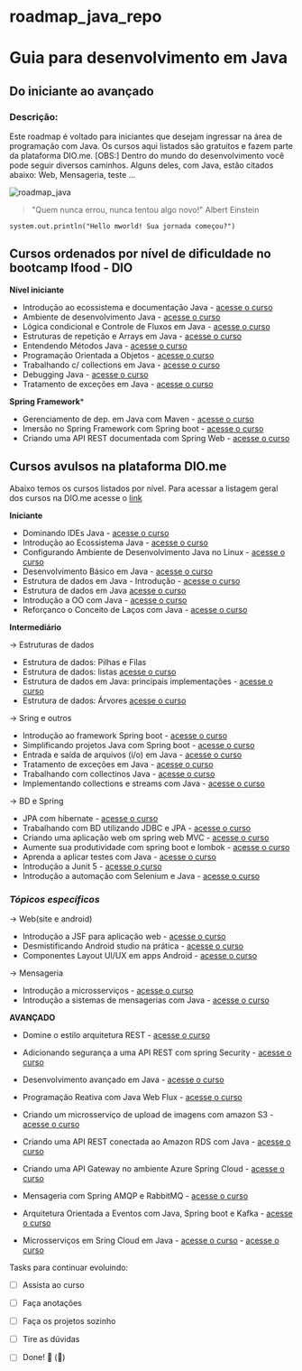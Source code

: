 # roadmap_java_repo
<h1> Guia para desenvolvimento em Java </h1>

## Do iniciante ao avançado

### Descrição: 

Este roadmap é voltado para iniciantes que desejam ingressar na área de programação com Java. Os cursos aqui listados são gratuitos e fazem parte da plataforma DIO.me.
[OBS:] Dentro do mundo do desenvolvimento você pode seguir diversos caminhos. Alguns deles, com Java, estão citados abaixo: Web, Mensageria, teste ...

![roadmap_java](https://user-images.githubusercontent.com/81716096/194948652-a94dc040-754d-4540-bf64-083d7125dbdb.png)

> "Quem nunca errou, nunca tentou algo novo!" Albert Einstein


`` system.out.println("Hello mworld! Sua jornada começou?") `` 


## Cursos ordenados por nível de dificuldade no bootcamp Ifood - DIO

**Nível iniciante**

- Introdução ao ecossistema e documentação Java - [acesse o curso](https://web.dio.me/course/introducao-ao-ecossistema-e-documentacao-java/learning/54e1ad91-8842-4065-bc89-37329f54f0cd)
- Ambiente de desenvolvimento Java - [acesse o curso](https://web.dio.me/course/configurando-ambiente-de-desenvolvimento-java-no-linux/learning/0668bbda-e32e-44bc-9100-d9dd781bdf8f)
- Lógica condicional e Controle de Fluxos em Java - [acesse o curso](https://web.dio.me/course/logica-condicional-e-controle-de-fluxos-em-java/learning/b5616a08-8f2f-4da0-bf9c-0fe384be2b42)
- Estruturas de repetição e Arrays em Java - [acesse o curso](https://web.dio.me/course/estruturas-de-repeticao-e-arrays-em-java/learning/febaaad5-ea57-4389-a960-2907fa40041c)
- Entendendo Métodos Java - [acesse o curso](https://web.dio.me/course/entendendo-metodos-java/learning/1d32857c-8137-4b87-8a1c-474300f71648)
- Programação Orientada a Objetos - [acesse o curso](https://web.dio.me/course/programacao-orientada-a-objetos/learning/ff0c41a5-8adc-496c-8ff7-7ae1f83ffa49)
- Trabalhando c/ collections em Java - [acesse o curso](https://web.dio.me/course/trabalhando-com-collections-java/learning/a34f3db6-de2b-44fa-a059-6ae7785695cc)
- Debugging Java - [acesse o curso](https://web.dio.me/course/debugging-java/learning/97fc1d8d-4f01-4856-a1a2-85c6117ccc75)
- Tratamento de exceções em Java - [acesse o curso](https://web.dio.me/course/tratamento-de-excecoes-em-java/learning/8ab022fe-7c0e-41bc-95de-daedca653d7c)


**Spring Framework***
	
- Gerenciamento de dep. em Java com Maven - [acesse o curso](https://web.dio.me/course/gerenciamento-de-dependencias-e-build-em-java-com-maven/learning/e6b60b98-7795-44cd-b477-e13f9d350249)
- Imersão no Spring Framework com Spring boot - [acesse o curso](https://web.dio.me/course/imersao-no-spring-framework-com-spring-boot/learning/76dae2f8-07b8-4801-b66a-cdc38209ab87)
- Criando uma API REST documentada com Spring Web - [acesse o curso](https://web.dio.me/course/domine-o-estilo-arquitetural-rest-com-o-spring-web/learning/2b52b79d-f958-4896-b858-e4e58ac76c06)	


## Cursos avulsos na plataforma DIO.me

Abaixo temos os cursos listados por nível. Para acessar a listagem geral dos cursos na DIO.me acesse o [link](https://web.dio.me/play?skill=a000ba41-408d-47be-b21a-72b97a1acded&tab=cursos)


**Iniciante**

<!--
- Instalando o IDE VS code - [acesse o curso]() -->
- Dominando IDEs Java - [acesse o curso](https://web.dio.me/course/dominando-ides-java/learning/b0f1ae39-6af7-4a2c-8fc2-c73ae8463c84)
- Introdução ao Ecossistema Java - [acesse o curso](https://web.dio.me/course/introducao-ao-ecossistema-e-documentacao-java/learning/54e1ad91-8842-4065-bc89-37329f54f0cd)
- Configurando Ambiente de Desenvolvimento Java no Linux - [acesse o curso](https://web.dio.me/course/configurando-ambiente-de-desenvolvimento-java-no-linux/learning/0668bbda-e32e-44bc-9100-d9dd781bdf8f)
- Desenvolvimento Básico em Java - [acesse o curso](https://web.dio.me/course/desenvolvimento-basico-em-java/learning/38d441ef-3c29-4ca4-9047-178603a8f656)
- Estrutura de dados em Java - Introdução  - [acesse o curso](https://web.dio.me/course/estrutura-de-dados-em-java-introducao/learning/11e9cb23-9b15-4a01-b5bc-80c5d27b2c58)
- Estrutura de dados em Java [acesse o curso](https://web.dio.me/course/estrutura-de-dados-em-java/learning/f5a9837e-ec31-4bca-bc6f-338450c076f7)
- Introdução a OO com Java - [acesse o curso](https://web.dio.me/course/estrutura-de-dados-em-java-pilhas-e-filas/learning/e80653aa-37a5-430e-9f0f-44c3753ef4b0)
- Reforçanco o Conceito de Laços com Java - [acesse o curso](https://web.dio.me/course/reforcando-o-conceito-de-lacos-em-java/learning/54683056-045c-47b6-8b86-af4fe8e78338)	

		
**Intermediário**		
		
-> Estruturas de dados

- Estrutura de dados: Pilhas e Filas [](https://web.dio.me/course/estrutura-de-dados-em-java-pilhas-e-filas/learning/e80653aa-37a5-430e-9f0f-44c3753ef4b0)
- Estrutura de dados: listas [acesse o curso](https://web.dio.me/course/estrutura-de-dados-em-java-listas/learning/225d6a90-77b8-4ac5-b8ed-f1da4c773acc)
- Estrutura de dados em Java: principais implementações - [acesse o curso](https://web.dio.me/course/estrutura-de-dados-em-java-principais-implementacoes/learning/40ce1b96-358f-48c8-a420-271b1741dcfd)
- Estrutura de dados: Árvores [acesse o curso](https://web.dio.me/course/estrutura-de-dados-em-java-arvores/learning/c7bde569-0b35-499e-874d-396bdc9c8f79)
		
-> Sring e outros

- Introdução ao framework Spring boot - [acesse o curso](https://web.dio.me/course/spring-boot/learning/3aac94e7-e502-41ca-845d-9b77c9eaecfe)
- Simplificando projetos Java com Spring boot - [acesse o curso](https://web.dio.me/course/simplificando-projetos-java-com-o-spring-boot/learning/a646189a-7a16-4c05-859b-74af2eb78290)
- Entrada e saída de arquivos (i/o) em Java - [acesse o curso](https://web.dio.me/course/entrada-e-saida-de-arquivos-io-em-java/learning/91871c29-e97e-4434-be0e-71aa71df80f3)
- Tratamento de exceções em Java - [acesse o curso](https://web.dio.me/course/tratamento-de-excecoes-em-java/learning/8ab022fe-7c0e-41bc-95de-daedca653d7c)
- Trabalhando com collectinos Java - [acesse o curso](https://web.dio.me/course/trabalhando-com-collections-java/learning/a34f3db6-de2b-44fa-a059-6ae7785695cc)
- Implementando collections e streams com Java - [acesse o curso](https://web.dio.me/course/aprenda-collection-e-streams-na-linguagem-java/learning/c9f8940a-be04-4aa9-bdeb-ac3607ed8eec)
		
-> BD e Spring

- JPA com hibernate - [acesse o curso](https://web.dio.me/course/jpa-com-hibernate/learning/6cb58f70-30ac-4de8-aaa8-f440efa3bc97)
- Trabalhando com BD utilizando JDBC e JPA - [acesse o curso](https://web.dio.me/course/trabalhando-com-banco-de-dados-utilizando-jdbc-e-jpa/learning/36caf662-304d-444b-978d-958d79bb5a9a)		
- Criando uma aplicação web om spring web MVC - [acesse o curso](https://web.dio.me/course/criando-aplicacoes-web-com-spring-web-mvc/learning/d3915d88-445a-441b-be43-f1d4d8df99b2)
- Aumente sua produtividade com spring boot e lombok - [acesse o curso](https://web.dio.me/course/aumente-sua-produtividade-com-spring-boot-e-lombok/learning/ed9e3e6b-49ba-440b-a4e2-cd4ac21912d7)
- Aprenda a aplicar testes com Java - [acesse o curso](https://web.dio.me/course/aprenda-aplicar-testes-com-java/learning/2c9b79aa-b288-4103-b9b4-6550d20dff5c)
- Introdução a Junit 5 - [acesse o curso](https://web.dio.me/course/introducao-ao-junit-5/learning/e5809516-a68e-478a-a4ed-afd4427e1c3e)
- Introdução a automação com Selenium e Java - [acesse o curso](https://web.dio.me/course/introducao-a-automacao-web-com-selenium-e-java/learning/a2e5339e-7d1e-4b0f-bd31-d2245d198f9f)
	
  
### *Tópicos específicos*		
		
-> Web(site e android)
- Introdução a JSF para aplicação web - [acesse o curso](https://web.dio.me/course/introducao-jsf-para-aplicacao-web/learning/4f19e7e6-42a7-4724-a51d-5a2f50209460)
- Desmistificando Android studio na prática - [acesse o curso](https://web.dio.me/course/desmistificando-o-android-studio-na-pratica/learning/aae42b53-2da2-4768-8f3d-12e6bec6c81d)
- Componentes Layout UI/UX em apps Android - [acesse o curso]()
		
-> Mensageria
- Introdução a microsserviços - [acesse o curso]()
- Introdução a sistemas de mensagerias com Java - [acesse o curso]()
		
**AVANÇADO**		
		
- Domine o estilo arquitetura REST - [acesse o curso]()
- Adicionando segurança a uma API REST com spring Security - [acesse o curso](https://web.dio.me/course/adicionando-seguranca-a-uma-api-rest-com-spring-security/learning/99032de1-b0da-4986-9907-6028acc4202d)		
- Desenvolvimento avançado em Java - [acesse o curso](https://web.dio.me/course/mensageria-com-spring-amqp-e-rabbitmq-1/learning/4c5a15d0-f42d-4301-9de0-55f5e152934e)
- Programação Reativa com Java Web Flux - [acesse o curso]()
		
- Criando um microsserviço de upload de imagens com amazon S3 - [acesse o curso]()		
- Criando uma API REST conectada ao Amazon RDS com Java - [acesse o curso](https://web.dio.me/course/criando-uma-api-rest-conectada-ao-amazon-rds-com-java/learning/16ea8b83-292e-4aec-b4ad-7c0429829770)
- Criando uma API Gateway  no ambiente Azure Spring Cloud - [acesse o curso]()
		
- Mensageria com Spring AMQP e RabbitMQ - [acesse o curso](https://web.dio.me/course/mensageria-com-spring-amqp-e-rabbitmq-1/learning/4c5a15d0-f42d-4301-9de0-55f5e152934e)
- Arquitetura Orientada a Eventos com Java, Spring boot e Kafka - [acesse o curso](https://web.dio.me/course/arquitetura-orientada-a-eventos-com-java-spring-boot-e-kafka/learning/2ca710ba-6a28-481c-a663-6f85aaec329b)		
- Microsserviços em Sring Cloud em Java	- [acesse o curso]() - [acesse o curso]()

Tasks para continuar evoluindo:

- [ ] Assista ao curso
- [ ] Faça anotações
- [ ] Faça os projetos sozinho
- [ ] Tire as dúvidas
- [ ] Done! 🎉 (:tada:)


[comment]: <> (<img src="img_girl.jpg" alt="Girl in a jacket" width="500" height="600">)
[comment]: <> (você poderá usar tags HTML)
[comment]: <> (https://docs.github.com/en/get-started/writing-on-github/getting-started-with-writing-and-formatting-on-github/basic-writing-and-formatting-syntax)
